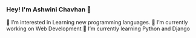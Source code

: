 ### Hey! I'm Ashwini Chavhan 👋
👀 I’m interested in Learning new programming languages.
🔭 I’m currently working on Web Development
🌱 I’m currently learning Python and Django
